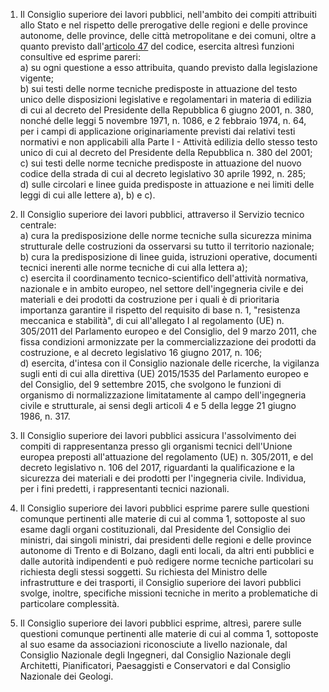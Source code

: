 1. Il Consiglio superiore dei lavori pubblici, nell'ambito dei compiti attribuiti allo Stato e nel rispetto delle prerogative delle regioni e delle province autonome, delle province, delle città metropolitane e dei comuni, oltre a quanto previsto dall'[articolo 47](/articolo-47/1) del codice, esercita altresì funzioni consultive ed esprime pareri:<br>a) su ogni questione a esso attribuita, quando previsto dalla legislazione vigente;<br>b) sui testi delle norme tecniche predisposte in attuazione del testo unico delle disposizioni legislative e regolamentari in materia di edilizia di cui al decreto del Presidente della Repubblica 6 giugno 2001, n. 380, nonché delle leggi 5 novembre 1971, n. 1086, e 2 febbraio 1974, n. 64, per i campi di applicazione originariamente previsti dai relativi testi normativi e non applicabili alla Parte I - Attività edilizia dello stesso testo unico di cui al decreto del Presidente della Repubblica n. 380 del 2001;<br>c) sui testi delle norme tecniche predisposte in attuazione del nuovo codice della strada di cui al decreto legislativo 30 aprile 1992, n. 285;<br>d) sulle circolari e linee guida predisposte in attuazione e nei limiti delle leggi di cui alle lettere a), b) e c).

2. Il Consiglio superiore dei lavori pubblici, attraverso il Servizio tecnico centrale:<br>a) cura la predisposizione delle norme tecniche sulla sicurezza minima strutturale delle costruzioni da osservarsi su tutto il territorio nazionale;<br>b) cura la predisposizione di linee guida, istruzioni operative, documenti tecnici inerenti alle norme tecniche di cui alla lettera a);<br>c) esercita il coordinamento tecnico-scientifico dell'attività normativa, nazionale e in ambito europeo, nel settore dell'ingegneria civile e dei materiali e dei prodotti da costruzione per i quali è di prioritaria importanza garantire il rispetto del requisito di base n. 1, "resistenza meccanica e stabilità", di cui all'allegato I al regolamento (UE) n. 305/2011 del Parlamento europeo e del Consiglio, del 9 marzo 2011, che fissa condizioni armonizzate per la commercializzazione dei prodotti da costruzione, e al decreto legislativo 16 giugno 2017, n. 106;<br>d) esercita, d'intesa con il Consiglio nazionale delle ricerche, la vigilanza sugli enti di cui alla direttiva (UE) 2015/1535 del Parlamento europeo e del Consiglio, del 9 settembre 2015, che svolgono le funzioni di organismo di normalizzazione limitatamente al campo dell'ingegneria civile e strutturale, ai sensi degli articoli 4 e 5 della legge 21 giugno 1986, n. 317.

3. Il Consiglio superiore dei lavori pubblici assicura l'assolvimento dei compiti di rappresentanza presso gli organismi tecnici dell'Unione europea preposti all'attuazione del regolamento (UE) n. 305/2011, e del decreto legislativo n. 106 del 2017, riguardanti la qualificazione e la sicurezza dei materiali e dei prodotti per l'ingegneria civile. Individua, per i fini predetti, i rappresentanti tecnici nazionali.

4. Il Consiglio superiore dei lavori pubblici esprime parere sulle questioni comunque pertinenti alle materie di cui al comma 1, sottoposte al suo esame dagli organi costituzionali, dal Presidente del Consiglio dei ministri, dai singoli ministri, dai presidenti delle regioni e delle province autonome di Trento e di Bolzano, dagli enti locali, da altri enti pubblici e dalle autorità indipendenti e può redigere norme tecniche particolari su richiesta degli stessi soggetti. Su richiesta del Ministro delle infrastrutture e dei trasporti, il Consiglio superiore dei lavori pubblici svolge, inoltre, specifiche missioni tecniche in merito a problematiche di particolare complessità.

5. Il Consiglio superiore dei lavori pubblici esprime, altresì, parere sulle questioni comunque pertinenti alle materie di cui al comma 1, sottoposte al suo esame da associazioni riconosciute a livello nazionale, dal Consiglio Nazionale degli Ingegneri, dal Consiglio Nazionale degli Architetti, Pianificatori, Paesaggisti e Conservatori e dal Consiglio Nazionale dei Geologi.